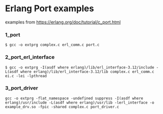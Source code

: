 # Erlang Port examples
examples from https://erlang.org/doc/tutorial/c_port.html

### 1_port
```shell
$ gcc -o extprg complex.c erl_comm.c port.c
```

### 2_port_erl_interface
```shell
$ gcc -o extprg -I(asdf where erlang)/lib/erl_interface-3.12/include -L(asdf where erlang)/lib/erl_interface-3.12/lib complex.c erl_comm.c ei.c -lei -lpthread
```

### 3_port_driver

```shell
gcc -o extprg -flat_namespace -undefined suppress -I(asdf where erlang)/usr/include -L(asdf where erlang)/usr/lib -lerl_interface -o example_drv.so -fpic -shared complex.c port_driver.c 
```